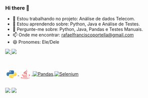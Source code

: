 ### Hi there 👋


- 🔭 Estou trabalhando no projeto: Análise de dados Telecom.
- 🌱 Estou aprendendo sobre: Python, Java e Análise de Testes.
- 💬 Pergunte-me sobre: Python, Java, Pandas e Testes Manuais.
- 📫 Onde me encontrar: rafaelfranciscoportella@gmail.com
- 😄 Pronomes: Ele/Dele

<div align="left">
  <a href="https://github.com/rafaballerini">
  <img height="180em" src="https://github-readme-stats.vercel.app/api?username=RafaelFportella&show_icons=true&theme=dark&include_all_commits=true&count_private=true"/>
  <img height="180em" src="https://github-readme-stats.vercel.app/api/top-langs/?username=RafaelFportella&layout=compact&langs_count=7&theme=dark"/>
</div>


  ##
 
  
<div style="display: inline_block"><br>
  <img align="center" alt="Python" height="30" width="40" src="https://raw.githubusercontent.com/devicons/devicon/master/icons/python/python-original.svg">
  <img align="center" alt="Java" height="30" width="40" src="https://raw.githubusercontent.com/devicons/devicon/master/icons/java/java-plain.svg">
  <img align="center" alt="Pandas" height="30" width="40" src="https://cdn.jsdelivr.net/gh/devicons/devicon/icons/pandas/pandas-original-wordmark.svg">
  <img align="center" alt="Selenium" height="30" width="40" src="https://cdn.jsdelivr.net/gh/devicons/devicon/icons/selenium/selenium-original.svg">
 
 </div>

  
  ##
  
  
<div>
  <a href="https://www.linkedin.com/in/rafael-francisco-portella-484a9a23a/" target="_blank"><img src="https://img.shields.io/badge/-LinkedIn-%230077B5?style=for-the-badge&logo=linkedin&logoColor=white" target="_blank"></a> 
  <a href = "mailto:rafaelfranciscoportella@gmail.com"><img src="https://img.shields.io/badge/-Gmail-%23333?style=for-the-badge&logo=gmail&logoColor=white" target="_blank"></a>
  
  
  ##
  
</div>

